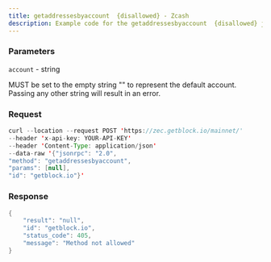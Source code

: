 ```yaml
---
title: getaddressesbyaccount  {disallowed} - Zcash
description: Example code for the getaddressesbyaccount  {disallowed} json-rpc method. Сomplete guide on how to use getaddressesbyaccount  {disallowed} json-rpc in GetBlock.io Web3 documentation.
---
```


### Parameters


`account` - string

MUST be set to the empty string "" to represent the default account.
Passing any other string will result in an error.

### Request

``` java
curl --location --request POST 'https://zec.getblock.io/mainnet/' 
--header 'x-api-key: YOUR-API-KEY' 
--header 'Content-Type: application/json' 
--data-raw '{"jsonrpc": "2.0",
"method": "getaddressesbyaccount",
"params": [null],
"id": "getblock.io"}'
```

###  Response

``` java
{
    "result": "null",
    "id": "getblock.io",
    "status_code": 405,
    "message": "Method not allowed"
}
```

